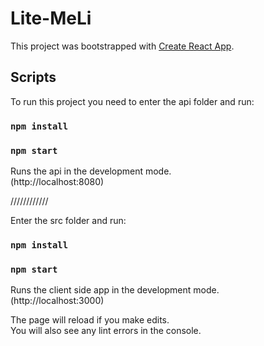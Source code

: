 # Lite-MeLi

This project was bootstrapped with [Create React App](https://github.com/facebook/create-react-app).

## Scripts

To run this project you need to enter the api folder and run:

### `npm install`

### `npm start`

Runs the api in the development mode.\
(http://localhost:8080)

////////////

Enter the src folder and run:

### `npm install`

### `npm start`

Runs the client side app in the development mode.\
(http://localhost:3000)

The page will reload if you make edits.\
You will also see any lint errors in the console.

